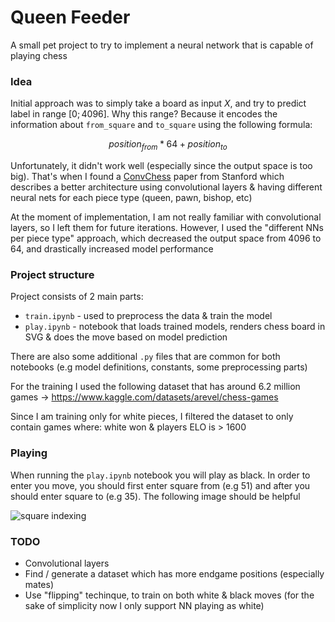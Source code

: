# Queen Feeder

A small pet project to try to implement a neural network that is capable of playing chess

### Idea

Initial approach was to simply take a board as input $X$, and try to predict label in range $[0;4096]$. Why this range? Because it encodes the information about `from_square` and `to_square` using the following formula:

$$
position_{from} * 64 + position_{to}
$$

Unfortunately, it didn't work well (especially since the output space is too big). That's when I found a [ConvChess](https://cs231n.stanford.edu/reports/2015/pdfs/ConvChess.pdf) paper from Stanford which describes a better architecture using convolutional layers & having different neural nets for each piece type (queen, pawn, bishop, etc)

At the moment of implementation, I am not really familiar with convolutional layers, so I left them for future iterations. However, I used the "different NNs per piece type" approach, which decreased the output space from 4096 to 64, and drastically increased model performance

### Project structure

Project consists of 2 main parts: 

- `train.ipynb` - used to preprocess the data & train the model
- `play.ipynb` - notebook that loads trained models, renders chess board in SVG & does the move based on model prediction

There are also some additional `.py` files that are common for both notebooks (e.g model definitions, constants, some preprocessing parts)

For the training I used the following dataset that has around 6.2 million games -> https://www.kaggle.com/datasets/arevel/chess-games

Since I am training only for white pieces, I filtered the dataset to only contain games where: white won & players ELO is > 1600

### Playing

When running the `play.ipynb` notebook you will play as black. In order to enter you move, you should first enter square from (e.g 51) and after you should enter square to (e.g 35). The following image should be helpful 

![square indexing](https://quantumai.google/cirq/experiments/unitary/quantum_chess/images/chess_board_indices.png)

### TODO

- Convolutional layers
- Find / generate a dataset which has more endgame positions (especially mates)
- Use "flipping" techinque, to train on both white & black moves (for the sake of simplicity now I only support NN playing as white)